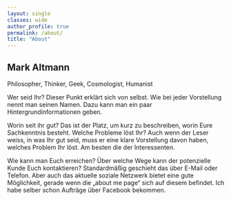 ```yaml
---
layout: single
classes: wide
author_profile: true
permalink: /about/
title: "About"
---
```


[//]: # (Create a profile Page Layout, with a good left hand side picture)

## Mark Altmann

Philosopher, Thinker, Geek, Cosmologist, Humanist

Wer seid Ihr? Dieser Punkt erklärt sich von selbst. Wie bei jeder Vorstellung nennt man seinen Namen. Dazu kann man ein paar Hintergrundinformationen geben.

Worin seit ihr gut? Das ist der Platz, um kurz zu beschreiben, worin Eure Sachkenntnis besteht.
Welche Probleme löst Ihr? Auch wenn der Leser weiss, in was Ihr gut seid, muss er eine klare Vorstellung davon haben, welches Problem Ihr löst. Am besten die der Interessenten.

Wie kann man Euch erreichen? Über welche Wege kann der potenzielle Kunde Euch kontaktieren? Standardmäßig geschieht das über E-Mail oder Telefon. Aber auch das aktuelle soziale Netzwerk bietet eine gute Möglichkeit, gerade wenn die „about me page“ sich auf diesem befindet. Ich habe selber schon Aufträge über Facebook bekommen.

[//]: # (Link your profiles in there)
